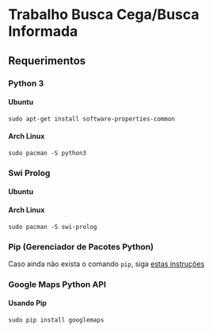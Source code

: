 # Trabalho Busca Cega/Busca Informada

## Requerimentos

### Python  3

#### Ubuntu

`sudo apt-get install software-properties-common`

#### Arch Linux

`sudo pacman -S python3`

### Swi Prolog

#### Ubuntu

#### Arch Linux
`sudo pacman -S swi-prolog`

### Pip (Gerenciador de Pacotes Python)

Caso ainda não exista o comando `pip`, siga <a href="https://pip.pypa.io/en/stable/installing/"> estas instruções</a>

### Google Maps Python API

#### Usando Pip 
`sudo pip install googlemaps`
